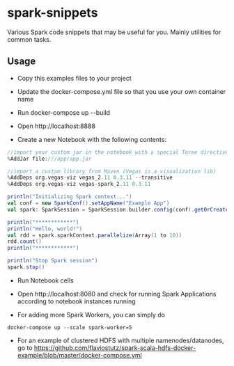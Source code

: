 # spark-snippets
Various Spark code snippets that may be useful for you. Mainly utilities for common tasks.

## Usage

* Copy this examples files to your project

* Update the docker-compose.yml file so that you use your own container name

* Run docker-compose up --build

* Open http://localhost:8888

* Create a new Notebook with the following contents:

```scala
//import your custom jar in the notebook with a special Toree directive
%AddJar file:///app/app.jar

//import a custom library from Maven (Vegas is a visualization lib)
%AddDeps org.vegas-viz vegas_2.11 0.3.11 --transitive
%AddDeps org.vegas-viz vegas-spark_2.11 0.3.11

println("Initializing Spark context...")
val conf = new SparkConf().setAppName("Example App")
val spark: SparkSession = SparkSession.builder.config(conf).getOrCreate()

println("************")
println("Hello, world!")
val rdd = spark.sparkContext.parallelize(Array(1 to 10))
rdd.count()
println("************")

println("Stop Spark session")
spark.stop()
```

* Run Notebook cells

* Open http://localhost:8080 and check for running Spark Applications according to notebook instances running

* For adding more Spark Workers, you can simply do

```docker-compose up --scale spark-worker=5```

* For an example of clustered HDFS with multiple namenodes/datanodes, go to https://github.com/flaviostutz/spark-scala-hdfs-docker-example/blob/master/docker-compose.yml
